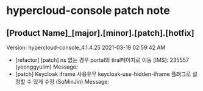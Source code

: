 # hypercloud-console patch note
## [Product Name]_[major].[minor].[patch].[hotfix]
Version: hypercloud-console_4.1.4.25
2021-03-19  02:59:42 AM
- [refactor] [patch] ns 없는 경우 portal의 tiral페이지로 이동 [IMS]: 235557 (yeonggyulim) 
    Message: 
- [patch] Keycloak iframe 사용유무 keycloak-use-hidden-iframe 플래그로 설정할 수 있게 수정 (SoMinJin) 
    Message: 